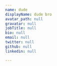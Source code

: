 ```yaml
---
name: dude
displayName: dude bro
avatar_path: null
gravatar: null
jobTitle: null
bio: null
email: null
twitter: null
github: null
linkedin: null

---
```



